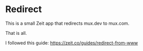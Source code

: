 # Redirect

This is a small Zeit app that redirects mux.dev to mux.com.

That is all.

I followed this guide: https://zeit.co/guides/redirect-from-www
